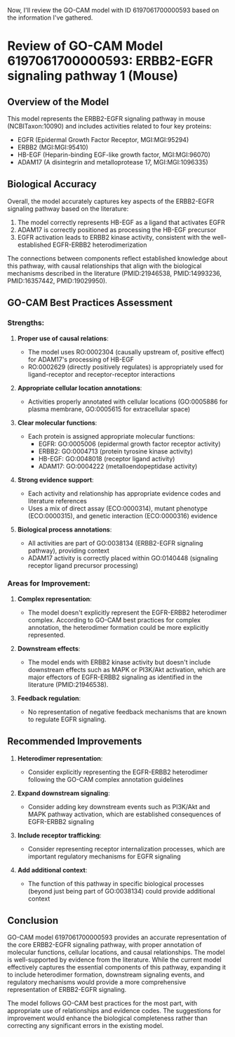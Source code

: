 Now, I'll review the GO-CAM model with ID 6197061700000593 based on the information I've gathered.

# Review of GO-CAM Model 6197061700000593: ERBB2-EGFR signaling pathway 1 (Mouse)

## Overview of the Model

This model represents the ERBB2-EGFR signaling pathway in mouse (NCBITaxon:10090) and includes activities related to four key proteins:
- EGFR (Epidermal Growth Factor Receptor, MGI:MGI:95294)
- ERBB2 (MGI:MGI:95410)
- HB-EGF (Heparin-binding EGF-like growth factor, MGI:MGI:96070)
- ADAM17 (A disintegrin and metalloprotease 17, MGI:MGI:1096335)

## Biological Accuracy

Overall, the model accurately captures key aspects of the ERBB2-EGFR signaling pathway based on the literature:

1. The model correctly represents HB-EGF as a ligand that activates EGFR
2. ADAM17 is correctly positioned as processing the HB-EGF precursor
3. EGFR activation leads to ERBB2 kinase activity, consistent with the well-established EGFR-ERBB2 heterodimerization

The connections between components reflect established knowledge about this pathway, with causal relationships that align with the biological mechanisms described in the literature (PMID:21946538, PMID:14993236, PMID:16357442, PMID:19029950).

## GO-CAM Best Practices Assessment

### Strengths:

1. **Proper use of causal relations**:
   - The model uses RO:0002304 (causally upstream of, positive effect) for ADAM17's processing of HB-EGF
   - RO:0002629 (directly positively regulates) is appropriately used for ligand-receptor and receptor-receptor interactions

2. **Appropriate cellular location annotations**:
   - Activities properly annotated with cellular locations (GO:0005886 for plasma membrane, GO:0005615 for extracellular space)

3. **Clear molecular functions**:
   - Each protein is assigned appropriate molecular functions:
     - EGFR: GO:0005006 (epidermal growth factor receptor activity)
     - ERBB2: GO:0004713 (protein tyrosine kinase activity)
     - HB-EGF: GO:0048018 (receptor ligand activity)
     - ADAM17: GO:0004222 (metalloendopeptidase activity)

4. **Strong evidence support**:
   - Each activity and relationship has appropriate evidence codes and literature references
   - Uses a mix of direct assay (ECO:0000314), mutant phenotype (ECO:0000315), and genetic interaction (ECO:0000316) evidence

5. **Biological process annotations**:
   - All activities are part of GO:0038134 (ERBB2-EGFR signaling pathway), providing context
   - ADAM17 activity is correctly placed within GO:0140448 (signaling receptor ligand precursor processing)

### Areas for Improvement:

1. **Complex representation**:
   - The model doesn't explicitly represent the EGFR-ERBB2 heterodimer complex. According to GO-CAM best practices for complex annotation, the heterodimer formation could be more explicitly represented.

2. **Downstream effects**:
   - The model ends with ERBB2 kinase activity but doesn't include downstream effects such as MAPK or PI3K/Akt activation, which are major effectors of EGFR-ERBB2 signaling as identified in the literature (PMID:21946538).

3. **Feedback regulation**:
   - No representation of negative feedback mechanisms that are known to regulate EGFR signaling.

## Recommended Improvements

1. **Heterodimer representation**:
   - Consider explicitly representing the EGFR-ERBB2 heterodimer following the GO-CAM complex annotation guidelines

2. **Expand downstream signaling**:
   - Consider adding key downstream events such as PI3K/Akt and MAPK pathway activation, which are established consequences of EGFR-ERBB2 signaling

3. **Include receptor trafficking**:
   - Consider representing receptor internalization processes, which are important regulatory mechanisms for EGFR signaling

4. **Add additional context**:
   - The function of this pathway in specific biological processes (beyond just being part of GO:0038134) could provide additional context

## Conclusion

GO-CAM model 6197061700000593 provides an accurate representation of the core ERBB2-EGFR signaling pathway, with proper annotation of molecular functions, cellular locations, and causal relationships. The model is well-supported by evidence from the literature. While the current model effectively captures the essential components of this pathway, expanding it to include heterodimer formation, downstream signaling events, and regulatory mechanisms would provide a more comprehensive representation of ERBB2-EGFR signaling.

The model follows GO-CAM best practices for the most part, with appropriate use of relationships and evidence codes. The suggestions for improvement would enhance the biological completeness rather than correcting any significant errors in the existing model.
